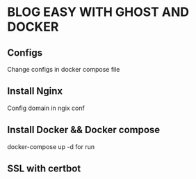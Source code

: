 # BLOG EASY WITH GHOST AND DOCKER

## Configs
Change configs in docker compose file

## Install Nginx
Config domain in ngix conf

## Install Docker && Docker compose
docker-compose up -d for run

## SSL with certbot
